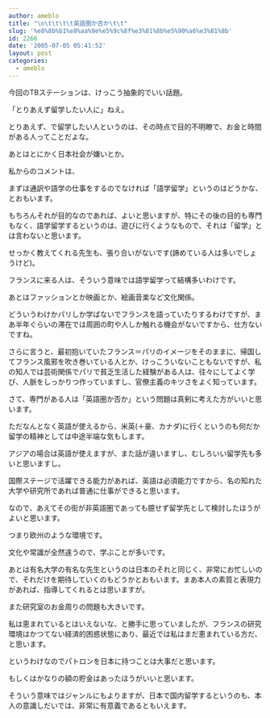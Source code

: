 ```yaml
---
author: ameblo
title: "\n\t\t\t\t英語圏か否か\t\t"
slug: '%e8%8b%b1%e8%aa%9e%e5%9c%8f%e3%81%8b%e5%90%a6%e3%81%8b'
id: 2266
date: '2005-07-05 05:41:52'
layout: post
categories:
  - ameblo
---
```


今回のTBステーションは、けっこう抽象的でいい話題。

「とりあえず留学したい人に」ねえ。

とりあえず、で留学したい人というのは、その時点で目的不明瞭で、お金と時間がある人ってことだよな。

あとはとにかく日本社会が嫌いとか。

私からのコメントは、

まずは通訳や語学の仕事をするのでなければ「語学留学」というのはどうかな、とおもいます。

もちろんそれが目的なのであれば、よいと思いますが、特にその後の目的も専門もなく、語学留学するというのは、遊びに行くようなもので、それは「留学」とは言わないと思います。

せっかく教えてくれる先生も、張り合いがないです(諦めている人は多いでしょうけど)。

フランスに来る人は、そういう意味では語学留学って結構多いわけです。

あとはファッションとか映画とか、絵画音楽など文化関係。

どういうわけかパリしか学ばないでフランスを語っていたりするわけですが、まあ半年ぐらいの滞在では周囲の町や人しか触れる機会がないですから、仕方ないですね。

さらに言うと、最初抱いていたフランス＝パリのイメージをそのままに、帰国してフランス風邪を吹き巻いている人とか、けっこういないこともないですが、私の知人では芸術関係でパリで貧乏生活した経験がある人は、往々にしてよく学び、人脈をしっかりつ作っていますし、官僚主義のキツさをよく知っています。

さて、専門がある人は「英語圏か否か」という問題は真剣に考えた方がいいと思います。

ただなんとなく英語が使えるから、米英(＋豪、カナダ)に行くというのも何だか留学の精神としては中途半端な気もします。

アジアの場合は英語が使えますが、また話が違いますし、むしろいい留学先も多いと思いますし。

国際ステージで活躍できる能力があれば、英語は必須能力ですから、名の知れた大学や研究所であれば普通に仕事ができると思います。

なので、あえてその街が非英語圏であっても臆せず留学先として検討したほうがよいと思います。

つまり欧州のような環境です。

文化や常識が全然違うので、学ぶことが多いです。

あとは有名大学の有名な先生というのは日本のそれと同じく、非常にお忙しいので、それだけを期待していくのもどうかとおもいます。まあ本人の素質と表現力があれば、指導してくれるとは思いますが。

また研究室のお金周りの問題も大きいです。

私は恵まれているとはいえないな、と勝手に思っていましたが、フランスの研究環境はかつてない経済的困惑状態にあり、最近では私はまだ恵まれている方だ、と思います。

というわけなのでパトロンを日本に持つことは大事だと思います。

もしくはかなりの額の貯金はあったほうがいいと思います。

そういう意味ではジャンルにもよりますが、日本で国内留学するというのも、本人の意識しだいでは、非常に有意義であるともいえます。